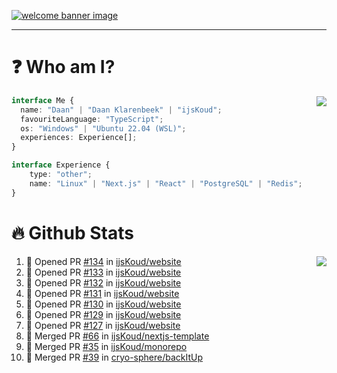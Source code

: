 <h1 align="center" style="display:none;"></h1>

<a href="https://ijskoud.dev/"><img src="https://cdn.ijskoud.dev/files/IIcds5oPKl.png" alt="welcome banner image" /></a>

---

# ❓ Who am I?

<img align="right" src="http://gh-stats.ijskoud.dev/api/top-langs?username=ijsKoud&cache_seconds=1800&layout=compact&hide_border=true&hide_rank=true&show_icons=true&theme=dark&title_color=ffffff&hide_border=true&locale=en" />

```typescript
interface Me {
  name: "Daan" | "Daan Klarenbeek" | "ijsKoud";
  favouriteLanguage: "TypeScript";
  os: "Windows" | "Ubuntu 22.04 (WSL)";
  experiences: Experience[];
}

interface Experience {
    type: "other";
    name: "Linux" | "Next.js" | "React" | "PostgreSQL" | "Redis";
}
```

# 🔥 Github Stats

<img align="right" src="http://gh-stats.ijskoud.dev/api? username=ijsKoud&cache_seconds=1800&hide_border=true&hide_rank=true&show_icons=true&theme=dark&title_color=ffffff&hide_border=true&locale=en">

<!--START_SECTION:activity-->
1. 💪 Opened PR [#134](https://github.com/ijsKoud/website/pull/134) in [ijsKoud/website](https://github.com/ijsKoud/website)
2. 💪 Opened PR [#133](https://github.com/ijsKoud/website/pull/133) in [ijsKoud/website](https://github.com/ijsKoud/website)
3. 💪 Opened PR [#132](https://github.com/ijsKoud/website/pull/132) in [ijsKoud/website](https://github.com/ijsKoud/website)
4. 💪 Opened PR [#131](https://github.com/ijsKoud/website/pull/131) in [ijsKoud/website](https://github.com/ijsKoud/website)
5. 💪 Opened PR [#130](https://github.com/ijsKoud/website/pull/130) in [ijsKoud/website](https://github.com/ijsKoud/website)
6. 💪 Opened PR [#129](https://github.com/ijsKoud/website/pull/129) in [ijsKoud/website](https://github.com/ijsKoud/website)
7. 💪 Opened PR [#127](https://github.com/ijsKoud/website/pull/127) in [ijsKoud/website](https://github.com/ijsKoud/website)
8. 🎉 Merged PR [#66](https://github.com/ijsKoud/nextjs-template/pull/66) in [ijsKoud/nextjs-template](https://github.com/ijsKoud/nextjs-template)
9. 🎉 Merged PR [#35](https://github.com/ijsKoud/monorepo/pull/35) in [ijsKoud/monorepo](https://github.com/ijsKoud/monorepo)
10. 🎉 Merged PR [#39](https://github.com/cryo-sphere/backItUp/pull/39) in [cryo-sphere/backItUp](https://github.com/cryo-sphere/backItUp)
<!--END_SECTION:activity-->

<h1 align="center" style="display:none;"></h1>
